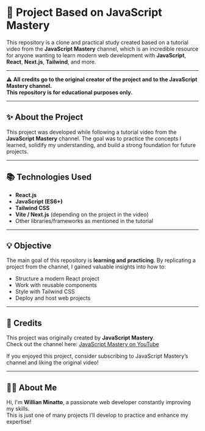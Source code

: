 # 🚀 Project Based on JavaScript Mastery

This repository is a clone and practical study created based on a tutorial video from the **JavaScript Mastery** channel, which is an incredible resource for anyone wanting to learn modern web development with **JavaScript**, **React**, **Next.js**, **Tailwind**, and more.

---

⚠️ **All credits go to the original creator of the project and to the JavaScript Mastery channel.  
This repository is for educational purposes only.**

---

## ✨ About the Project

This project was developed while following a tutorial video from the **JavaScript Mastery** channel. The goal was to practice the concepts I learned, solidify my understanding, and build a strong foundation for future projects.

---

## 📚 Technologies Used

- **React.js**
- **JavaScript (ES6+)**
- **Tailwind CSS**
- **Vite / Next.js** (depending on the project in the video)
- Other libraries/frameworks as mentioned in the tutorial

---

## 💡 Objective

The main goal of this repository is **learning and practicing**. By replicating a project from the channel, I gained valuable insights into how to:

- Structure a modern React project
- Work with reusable components
- Style with Tailwind CSS
- Deploy and host web projects

---

## 🙌 Credits

This project was originally created by **JavaScript Mastery**.  
Check out the channel here: [JavaScript Mastery on YouTube](https://youtu.be/kRQbRAJ4-Fs?si=b9inurPPI_XOjKOw)

If you enjoyed this project, consider subscribing to JavaScript Mastery’s channel and liking the original video!

---

## 🧑‍💻 About Me

Hi, I'm **Willian Minatto**, a passionate web developer constantly improving my skills.  
This is just one of many projects I’ll develop to practice and enhance my expertise!
